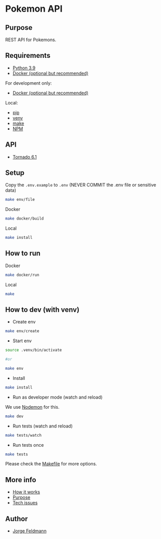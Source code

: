 # Pokemon API

## Purpose

REST API for Pokemons.

## Requirements

- [Python 3.9](https://www.python.org/downloads/)
- [Docker (optional but recommended)](https://docs.docker.com/get-docker/)

For development only:

- [Docker (optional but recommended)](https://docs.docker.com/get-docker/)

Local:

- [pip](https://pip.pypa.io/en/stable/)
- [venv](https://docs.python.org/3/library/venv.html)
- [make](https://www.gnu.org/software/make/manual/make.html)
- [NPM](https://www.npmjs.com/get-npm)

## API

- [Tornado 6.1](https://www.tornadoweb.org/)

## Setup

Copy the `.env.example` to `.env` (NEVER COMMIT the .env file or sensitive data)

```bash
make env/file
```

Docker

```bash
make docker/build
```

Local

```bash
make install
```

## How to run

Docker

```bash
make docker/run
```

Local

```bash
make
```

## How to dev (with venv)

- Create env

```bash
make env/create
```

- Start env

```bash
source .venv/bin/activate

#or

make env
```

- Install

```bash
make install
```

- Run as developer mode (watch and reload)

We use [Nodemon](https://nodemon.io/) for this.

```bash
make dev
```

- Run tests (watch and reload)

```bash
make tests/watch
```

- Run tests once

```bash
make tests
```

Please check the [Makefile](./Makefile) for more options.

## More info

- [How it works](./docs/how-it-works.md)
- [Purpose](./docs/purpose.md)
- [Tech issues](./docs/tech-issues.md)

## Author

- [Jorge Feldmann](https://github.com/jotafeldmann)
